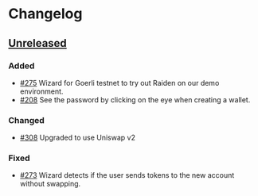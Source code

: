 # Changelog

## [Unreleased]

### Added

- [#275] Wizard for Goerli testnet to try out Raiden on our demo environment.
- [#208] See the password by clicking on the eye when creating a wallet.

### Changed

- [#308] Upgraded to use Uniswap v2

### Fixed

- [#273] Wizard detects if the user sends tokens to the new account without swapping.

[Unreleased]: https://github.com/raiden-network/raiden-wizard/compare/v1.0.3...HEAD
[#308]: https://github.com/raiden-network/raiden-wizard/issues/308
[#275]: https://github.com/raiden-network/raiden-wizard/pull/275
[#273]: https://github.com/raiden-network/raiden-wizard/issues/273
[#208]: https://github.com/raiden-network/raiden-wizard/issues/208
